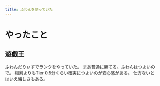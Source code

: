 ```yaml
---
title: ふわんを使っていた
---
```


# やったこと

## 遊戯王

ふわんだりぃずでランクをやっていた。
まあ普通に勝てる。ふわんはつよいので。
相剣よりもTier 0.5分くらい確実につよいのが安心感がある。
仕方ないとはいえ悔しさもある。
